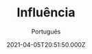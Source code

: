 ---
id: '14c532d8-8e1c-48aa-89aa-e7d8b5e179ae'
type: 'movie' # Filme, Série, Anime
title: "Influência"
synopsis: ["Para ajudar a irmã a cuidar da mãe que está em coma, Alicia volta à casa onde cresceu e tem de enfrentar uma força sombria do passado que agora ameaça sua filha.",
]
originalTitle: "La Influencia"
date: '2021-04-05T20:51:50.000Z'
update: '2021-04-05T20:51:50.000Z'
releaseDate: '2019-06-21T03:00:00.000Z'
imdb:
  rating: '4.5' # 8.5
  id: '' # tt0470752
duration: '1h 39m'
trailer:
  urls: [
    'xtlfJHsjGBQ',
  ]
tags: ['720p', '1080p', '720p']
genre: ['Terror'] #
quality: 'WEB-DL' # BluRay, WEB-DL, HDTV, WEB-DL4K, WEB-DLe
format: 'Mkv | Mp4' # MKV, MP4, TS
audio: 'Português, Espanhol' # Dublado, Legendado, Dual Audio, Dub & Leg
subtitle: 'Português' # Português, inglês,
size: '633 MB | 1.04 GB | 2.37 GB' # 4.8 GB
audioQuality: 10
videoQuality: 10
directors: []
#  - name: 'Lana Wachowski'
#    image: ''
#  - name: 'Lilly Wachowski'
#    image: ''
cast: []
#  - name: 'Keanu Reeves'
#    image: ''
#    characterName: 'Neo'
writers: []
#  - name: ''
#    image: ''
maturityRating:
  age: '' # L , 10, 12, 14, 16, 18
  topics: [''] # Violence, Illegal drugs, Inappropriate Language, Legal Drugs, Sexual Content, Extreme Violence
###########################################
download:
  
  - url: 'magnet:?xt=urn:btih:DF571B36C93FE573AA272E8F637A4C0C5E67413A&dn=Influ%c3%aancia%202019%20%28720p%20-%20WEB-DL%29&tr=udp%3a%2f%2ftracker.openbittorrent.com%3a80%2fannounce&tr=udp%3a%2f%2ftracker.opentrackr.org%3a1337%2fannounce'
    resolution: '720p' # 720p, 1080p, 4K,
    audio: 'Dual Áudio' # Dublado, Legendado, Dual Audio
    size: '' # 4.8 GB
    quality: '' # BluRay, WEB-DL
    format: '' # MKV
  - url: 'magnet:?xt=urn:btih:A26B20C6F3D3E358156E8FE4B7C70893357E6A91&dn=Influ%c3%aancia%202019%20%281080p%20-%20WEB-DL%29&tr=udp%3a%2f%2ftracker.openbittorrent.com%3a80%2fannounce&tr=udp%3a%2f%2ftracker.opentrackr.org%3a1337%2fannounce'
    resolution: '1080p' # 720p, 1080p, 4K,
    audio: 'Dual Áudio' # Dublado, Legendado, Dual Audio
    size: '' # 4.8 GB
    quality: '' # BluRay, WEB-DL
    format: '' # MKV
  - url: 'magnet:?xt=urn:btih:C68FBC7568FDDD41D76ACD1690FD8CD03031CBCC&dn=Influ%c3%aancia%202019%20%28720p%20-%20WEB-DL%29%20%5bDUBLADO%5d&tr=udp%3a%2f%2ftracker.openbittorrent.com%3a80%2fannounce&tr=udp%3a%2f%2ftracker.opentrackr.org%3a1337%2fannounce'
    resolution: '720p' # 720p, 1080p, 4K,
    audio: 'Dublado' # Dublado, Legendado, Dual Audio
    size: '' # 4.8 GB
    quality: '' # BluRay, WEB-DL
    format: '' # MKV
images:
  cover: '/assets/movies/influencia.jpg'
  background: '/assets/movies/'
---